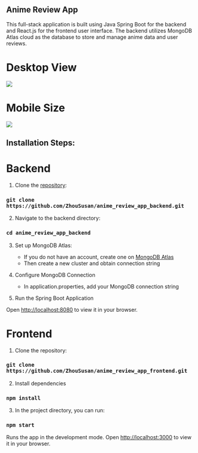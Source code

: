 ## Anime Review App
This full-stack application is built using Java Spring Boot for the backend and React.js for the frontend user interface. 
The backend utilizes MongoDB Atlas cloud as the database to store and manage anime data and user reviews.

# Desktop View
<img src="https://media.giphy.com/media/v1.Y2lkPTc5MGI3NjExYW81NWloam8xazdnNnRrOXNpbjJrczVqbDJnaW12bTg2Z3dwcmFiayZlcD12MV9pbnRlcm5hbF9naWZfYnlfaWQmY3Q9Zw/wK17LlJfeaYj6RduAb/giphy.gif" alit="desktop_view"/>

# Mobile Size
<img src="https://media.giphy.com/media/v1.Y2lkPTc5MGI3NjExb3llNHA2MHFtbTV5MnY4bWJwMnljMzgxaGI0OHM4cjh3bzBxdHhldCZlcD12MV9pbnRlcm5hbF9naWZfYnlfaWQmY3Q9Zw/m1YvPMSYtluN8XPZxf/giphy.gif" alit="mobile_size_view"/>

## Installation Steps: 
# Backend
1. Clone the [repository](https://github.com/ZhouSusan/anime_review_app_backend):
### `git clone https://github.com/ZhouSusan/anime_review_app_backend.git`

2.  Navigate to the backend directory:
### `cd anime_review_app_backend`

3. Set up MongoDB Atlas:
   * If you do not have an account, create one on [MongoDB Atlas](https://account.mongodb.com/)
   * Then create a new cluster and obtain connection string
  
4. Configure MongoDB Connection
   * In application.properties, add your MongoDB connection string

5. Run the Spring Boot Application

Open [http://localhost:8080]( http://localhost:8080) to view it in your browser.

# Frontend 
1. Clone the repository:
### `git clone https://github.com/ZhouSusan/anime_review_app_frontend.git`

2.  Install dependencies
### `npm install`

3. In the project directory, you can run:
### `npm start`

Runs the app in the development mode.
Open [http://localhost:3000](http://localhost:3000) to view it in your browser.
